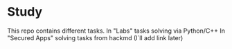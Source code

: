 # Study
This repo contains different tasks. 
In "Labs" tasks solving via Python/C++
In "Secured Apps" solving tasks from hackmd (I`ll add link later)
